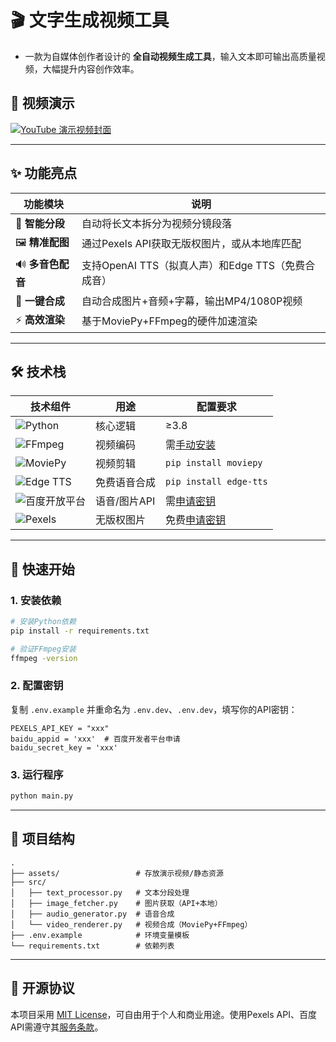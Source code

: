 
# 🎬 文字生成视频工具

- 一款为自媒体创作者设计的 **全自动视频生成工具**，输入文本即可输出高质量视频，大幅提升内容创作效率。
## 🎥 视频演示

[![YouTube 演示视频封面](https://img.youtube.com/vi/6ZHwECOm7fE/maxresdefault.jpg)](https://youtu.be/6ZHwECOm7fE?t=23 "点击观看演示视频")


---

## ✨ 功能亮点

| 功能模块       | 说明                                                                 |
|----------------|----------------------------------------------------------------------|
| 📝 **智能分段** | 自动将长文本拆分为视频分镜段落                                      |
| 🖼️ **精准配图** | 通过Pexels API获取无版权图片，或从本地库匹配                        |
| 🔊 **多音色配音** | 支持OpenAI TTS（拟真人声）和Edge TTS（免费合成音）                  |
| 🎥 **一键合成**  | 自动合成图片+音频+字幕，输出MP4/1080P视频                           |
| ⚡ **高效渲染**  | 基于MoviePy+FFmpeg的硬件加速渲染                                    |

---

## 🛠 技术栈

<div align="center">

| 技术组件               | 用途                             | 配置要求                          |
|------------------------|----------------------------------|----------------------------------|
| ![Python](https://img.shields.io/badge/Python-3.8%2B-blue) | 核心逻辑        | ≥3.8                             |
| ![FFmpeg](https://img.shields.io/badge/FFmpeg-5.1%2B-red) | 视频编码        | 需[手动安装](https://ffmpeg.org) |
| ![MoviePy](https://img.shields.io/badge/MoviePy-1.0%2B-orange) | 视频剪辑      | `pip install moviepy`           |
| ![Edge TTS](https://img.shields.io/badge/Edge_TTS-浅蓝) | 免费语音合成    | `pip install edge-tts`          |
| ![百度开放平台](https://img.shields.io/badge/百度API-深红) | 语音/图片API   | 需[申请密钥](https://ai.baidu.com) |
| ![Pexels](https://img.shields.io/badge/Pexels_API-绿色) | 无版权图片      | 免费[申请密钥](https://www.pexels.com/api/) |
</div>

---

## 🚀 快速开始

### 1. 安装依赖
```bash
# 安装Python依赖
pip install -r requirements.txt

# 验证FFmpeg安装
ffmpeg -version
```

### 2. 配置密钥
复制 `.env.example` 并重命名为 `.env.dev`、`.env.dev`，填写你的API密钥：
```env
PEXELS_API_KEY = "xxx"
baidu_appid = 'xxx'  # 百度开发者平台申请
baidu_secret_key = 'xxx'
```

### 3. 运行程序
```bash
python main.py
```
---

## 📁 项目结构
```
.
├── assets/                 # 存放演示视频/静态资源
├── src/
│   ├── text_processor.py   # 文本分段处理
│   ├── image_fetcher.py    # 图片获取（API+本地）
│   ├── audio_generator.py  # 语音合成
│   └── video_renderer.py   # 视频合成（MoviePy+FFmpeg）
├── .env.example            # 环境变量模板
└── requirements.txt        # 依赖列表
```

---

## 📜 开源协议
本项目采用 [MIT License](LICENSE)，可自由用于个人和商业用途。使用Pexels API、百度 API需遵守其[服务条款](https://www.pexels.com/api/terms/)。
